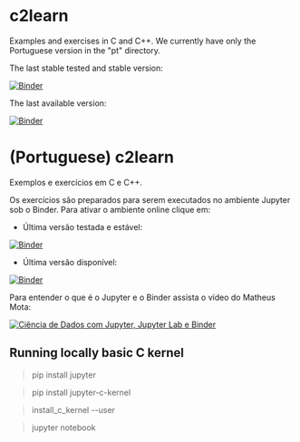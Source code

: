 # c2learn
Examples and exercises in C and C++. We currently have only the Portuguese version in the "pt" directory.

The last stable tested and stable version:

[![Binder](https://mybinder.org/badge_logo.svg)](https://mybinder.org/v2/gh/santanche/c2learn/v1.0.1?urlpath=lab)

The last available version:

[![Binder](https://mybinder.org/badge_logo.svg)](https://mybinder.org/v2/gh/santanche/c2learn/master?urlpath=lab)

# (Portuguese) c2learn

Exemplos e exercícios em C e C++.

Os exercícios são preparados para serem executados no ambiente Jupyter sob o Binder. Para ativar o ambiente online clique em:

* Última versão testada e estável:

[![Binder](https://mybinder.org/badge_logo.svg)](https://mybinder.org/v2/gh/santanche/c2learn/v1.0.1?urlpath=lab)

* Última versão disponível:

[![Binder](https://mybinder.org/badge_logo.svg)](https://mybinder.org/v2/gh/santanche/c2learn/master?urlpath=lab)

Para entender o que é o Jupyter e o Binder assista o vídeo do Matheus Mota:

[![Ciência de Dados com Jupyter, Jupyter Lab e Binder](https://img.youtube.com/vi/06956ciCx4A/0.jpg)](https://www.youtube.com/watch?v=06956ciCx4A)

## Running locally basic C kernel
> pip install jupyter

> pip install jupyter-c-kernel

> install_c_kernel --user

> jupyter notebook
